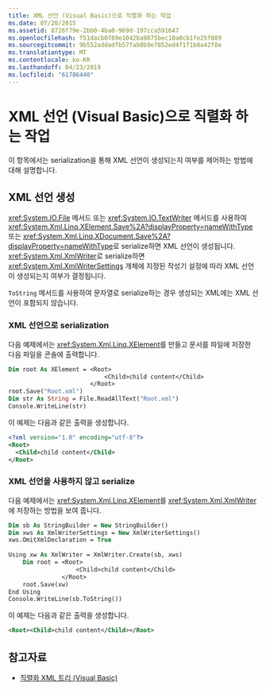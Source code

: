 ```yaml
---
title: XML 선언 (Visual Basic)으로 직렬화 하는 작업
ms.date: 07/20/2015
ms.assetid: 8726f79e-2bb0-4ba0-969d-197cca591647
ms.openlocfilehash: f51dacb0f89e1042ba9875bec10a0cb1fe25f889
ms.sourcegitcommit: 9b552addadfb57fab0b9e7852ed4f1f1b8a42f8e
ms.translationtype: MT
ms.contentlocale: ko-KR
ms.lasthandoff: 04/23/2019
ms.locfileid: "61786440"
---
```

# <a name="serializing-with-an-xml-declaration-visual-basic"></a>XML 선언 (Visual Basic)으로 직렬화 하는 작업
이 항목에서는 serialization을 통해 XML 선언이 생성되는지 여부를 제어하는 방법에 대해 설명합니다.  
  
## <a name="xml-declaration-generation"></a>XML 선언 생성  
 <xref:System.IO.File> 메서드 또는 <xref:System.IO.TextWriter> 메서드를 사용하여 <xref:System.Xml.Linq.XElement.Save%2A?displayProperty=nameWithType> 또는 <xref:System.Xml.Linq.XDocument.Save%2A?displayProperty=nameWithType>로 serialize하면 XML 선언이 생성됩니다. <xref:System.Xml.XmlWriter>로 serialize하면 <xref:System.Xml.XmlWriterSettings> 개체에 지정된 작성기 설정에 따라 XML 선언이 생성되는지 여부가 결정됩니다.  
  
 `ToString` 메서드를 사용하여 문자열로 serialize하는 경우 생성되는 XML에는 XML 선언이 포함되지 않습니다.  
  
### <a name="serializing-with-an-xml-declaration"></a>XML 선언으로 serialization  
 다음 예제에서는 <xref:System.Xml.Linq.XElement>를 만들고 문서를 파일에 저장한 다음 파일을 콘솔에 출력합니다.  
  
```vb  
Dim root As XElement = <Root>  
                           <Child>child content</Child>  
                       </Root>  
root.Save("Root.xml")  
Dim str As String = File.ReadAllText("Root.xml")  
Console.WriteLine(str)  
```  
  
 이 예제는 다음과 같은 출력을 생성합니다.  
  
```xml  
<?xml version="1.0" encoding="utf-8"?>  
<Root>  
  <Child>child content</Child>  
</Root>  
```  
  
### <a name="serializing-without-an-xml-declaration"></a>XML 선언을 사용하지 않고 serialize  
 다음 예제에서는 <xref:System.Xml.Linq.XElement>를 <xref:System.Xml.XmlWriter>에 저장하는 방법을 보여 줍니다.  
  
```vb  
Dim sb As StringBuilder = New StringBuilder()  
Dim xws As XmlWriterSettings = New XmlWriterSettings()  
xws.OmitXmlDeclaration = True  
  
Using xw As XmlWriter = XmlWriter.Create(sb, xws)  
    Dim root = <Root>  
                   <Child>child content</Child>  
               </Root>  
    root.Save(xw)  
End Using  
Console.WriteLine(sb.ToString())  
```  
  
 이 예제는 다음과 같은 출력을 생성합니다.  
  
```xml  
<Root><Child>child content</Child></Root>  
```  
  
## <a name="see-also"></a>참고자료

- [직렬화 XML 트리 (Visual Basic)](../../../../visual-basic/programming-guide/concepts/linq/serializing-xml-trees.md)
